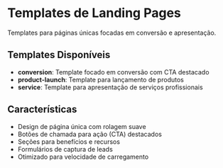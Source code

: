 # Templates de Landing Pages

Templates para páginas únicas focadas em conversão e apresentação.

## Templates Disponíveis

- **conversion**: Template focado em conversão com CTA destacado
- **product-launch**: Template para lançamento de produtos
- **service**: Template para apresentação de serviços profissionais

## Características

- Design de página única com rolagem suave
- Botões de chamada para ação (CTA) destacados
- Seções para benefícios e recursos
- Formulários de captura de leads
- Otimizado para velocidade de carregamento